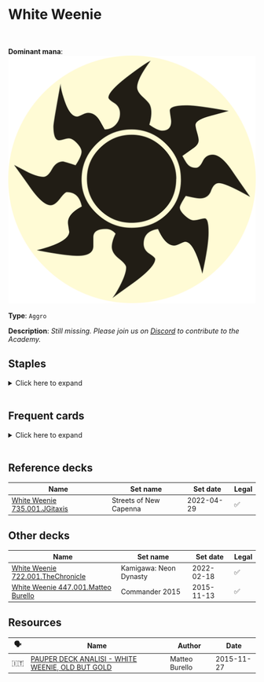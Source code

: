 <!-- This page is automatically generated by Myr: do not update it manually. -->
<!-- Changes directly applied here will be lost. -->
<!-- If you plan to update this page, please update the template at https://github.com/Pauperformance/pauperformance-bot -->
<!-- Templates can be found under pauperformance-bot/resources/templates/ -->
# White Weenie
<br/>


**Dominant mana**: <img src="../resources/images/mana/W.png" class="dominant-mana-icon"/>

**Type**: `Aggro`

**Description**: _Still missing. Please join us on [Discord](https://discord.gg/fYQbpjjkQ3) to contribute to the Academy._


## **Staples**

<details>
  <summary>Click here to expand</summary>
<a href="https://scryfall.com/card/cmd/17/journey-to-nowhere"><img src="https://cards.scryfall.io/normal/front/4/6/4686b51c-e02b-48c1-bafe-e8d08a5407b9.jpg" class="archetype-card rounded-image"/></a>
<a href="https://scryfall.com/card/mm3/11/kor-skyfisher"><img src="https://cards.scryfall.io/normal/front/d/7/d7501662-1216-4e08-bd2b-e0a459057942.jpg" class="archetype-card rounded-image"/></a>
</details><br/>



## **Frequent cards**

<details>
  <summary>Click here to expand</summary>
<a href="https://scryfall.com/card/tsr/6/aven-riftwatcher"><img src="https://cards.scryfall.io/normal/front/2/6/261691c8-371d-49b6-9c9b-50ece5984aa2.jpg" class="archetype-card rounded-image"/></a>
<a href="https://scryfall.com/card/cmm/17/battle-screech"><img src="https://cards.scryfall.io/normal/front/9/0/90301f8c-f7af-4179-8faf-9901931bba8d.jpg" class="archetype-card rounded-image"/></a>
<a href="https://scryfall.com/card/cmr/458/bonesplitter"><img src="https://cards.scryfall.io/normal/front/6/9/690972a8-72df-4050-a353-16e45589167c.jpg" class="archetype-card rounded-image"/></a>
<a href="https://scryfall.com/card/akh/7/cartouche-of-solidarity"><img src="https://cards.scryfall.io/normal/front/9/0/90eaf94e-85a7-4958-aa58-8e2fe44db58d.jpg" class="archetype-card rounded-image"/></a>
<a href="https://scryfall.com/card/mid/10/cathar-commando"><img src="https://cards.scryfall.io/normal/front/9/8/98cbc1c2-b76e-4da3-aa43-00e10b2ce532.jpg" class="archetype-card rounded-image"/></a>
<a href="https://scryfall.com/card/thb/10/daybreak-chimera"><img src="https://cards.scryfall.io/normal/front/f/9/f9c1de31-73d4-4c32-9f99-e15df48638e9.jpg" class="archetype-card rounded-image"/></a>
<a href="https://scryfall.com/card/clu/59/doomed-traveler"><img src="https://cards.scryfall.io/normal/front/8/a/8a03d414-bff9-4aba-8b0a-0ed57982251e.jpg" class="archetype-card rounded-image"/></a>
<a href="https://scryfall.com/card/dis/10/guardian-of-the-guildpact"><img src="https://cards.scryfall.io/normal/front/c/8/c8dd004b-01e4-4fe1-a164-9f2ea8d7d88e.jpg" class="archetype-card rounded-image"/></a>
<a href="https://scryfall.com/card/m12/22/guardians-pledge"><img src="https://cards.scryfall.io/normal/front/e/7/e7e6105c-8633-46f7-a7ca-2a5c36c6d548.jpg" class="archetype-card rounded-image"/></a>
<a href="https://scryfall.com/card/dmr/9/icatian-javelineers"><img src="https://cards.scryfall.io/normal/front/9/c/9ccce13a-77e6-4c74-9acc-d5e7c271872a.jpg" class="archetype-card rounded-image"/></a>
<a href="https://scryfall.com/card/snc/18/inspiring-overseer"><img src="https://c1.scryfall.com/file/scryfall-cards/normal/front/3/5/35d9da1d-8678-4252-b0f8-9960795642f0.jpg" class="archetype-card rounded-image"/></a>
<a href="https://scryfall.com/card/2x2/15/last-breath"><img src="https://cards.scryfall.io/normal/front/1/2/12cca37a-7efd-4b01-bf96-15d0a032524d.jpg" class="archetype-card rounded-image"/></a>
<a href="https://scryfall.com/card/ddg/7/leonin-skyhunter"><img src="https://cards.scryfall.io/normal/front/1/5/15d6476c-1944-48e8-9af6-6db78edd58e5.jpg" class="archetype-card rounded-image"/></a>
<a href="https://scryfall.com/card/dka/13/loyal-cathar-unhallowed-cathar"><img src="https://cards.scryfall.io/normal/front/c/b/cb09041b-4d09-4cae-9e85-b859edae885b.jpg" class="archetype-card rounded-image"/></a>
<a href="https://scryfall.com/card/mid/27/lunarch-veteran-luminous-phantom"><img src="https://c1.scryfall.com/file/scryfall-cards/normal/front/d/2/d2704743-2e23-40b9-a367-c73d2db45afc.jpg" class="archetype-card rounded-image"/></a>
<a href="https://scryfall.com/card/tsr/26/mana-tithe"><img src="https://cards.scryfall.io/normal/front/9/a/9ae707d5-d81d-4320-b947-6016dc188898.jpg" class="archetype-card rounded-image"/></a>
<a href="https://scryfall.com/card/mmq/38/ramosian-rally"><img src="https://cards.scryfall.io/normal/front/7/f/7fc0ff04-43e7-4a0d-b7e2-8bab72cc6cc0.jpg" class="archetype-card rounded-image"/></a>
<a href="https://scryfall.com/card/dst/137/razor-golem"><img src="https://cards.scryfall.io/normal/front/6/4/64a86ec3-378f-4fca-b5f7-6dc02d47f7b9.jpg" class="archetype-card rounded-image"/></a>
<a href="https://scryfall.com/card/mid/32/search-party-captain"><img src="https://cards.scryfall.io/normal/front/c/b/cb9006c1-2e6f-4bca-a1c4-3cf2a8b6e964.jpg" class="archetype-card rounded-image"/></a>
<a href="https://scryfall.com/card/cmm/838/spirited-companion"><img src="https://cards.scryfall.io/normal/front/7/e/7e038684-c476-41db-a1b1-57c46e5b4c9a.jpg" class="archetype-card rounded-image"/></a>
<a href="https://scryfall.com/card/a25/34/squadron-hawk"><img src="https://cards.scryfall.io/normal/front/9/e/9e81806d-5d87-4032-ad94-c2cdeabecdbf.jpg" class="archetype-card rounded-image"/></a>
<a href="https://scryfall.com/card/cmm/66/thraben-inspector"><img src="https://cards.scryfall.io/normal/front/2/9/299cc386-2ed5-4504-9ba6-17a52e0c9a0c.jpg" class="archetype-card rounded-image"/></a>
<a href="https://scryfall.com/card/ddk/27/unmake"><img src="https://cards.scryfall.io/normal/front/6/d/6d0dea1b-43dc-4e76-aabd-f12e121a78af.jpg" class="archetype-card rounded-image"/></a>
<a href="https://scryfall.com/card/m13/38/war-falcon"><img src="https://cards.scryfall.io/normal/front/7/e/7e092a0d-c031-4a76-86c1-7f83878a06e8.jpg" class="archetype-card rounded-image"/></a>
</details><br/>



## **Reference decks**

| Name | Set name | Set date | Legal |
| -----| -------- | -------- | ----- |
| [White Weenie 735.001.JGitaxis](https://www.mtggoldfish.com/deck/4870933) | Streets of New Capenna | 2022-04-29 | ✅ |




## **Other decks**

| Name | Set name | Set date | Legal |
| -----| -------- | -------- | ----- |
| [White Weenie 722.001.TheChronicle](https://www.mtggoldfish.com/deck/4667105) | Kamigawa: Neon Dynasty | 2022-02-18 | ✅ |
| [White Weenie 447.001.Matteo Burello](https://www.mtggoldfish.com/deck/4351101) | Commander 2015 | 2015-11-13 | ✅ |






## **Resources**

| 🗣️ | Name | Author | Date |
| -- | ---- | ------ | ---- |
| 🇮🇹 | <a target="_blank" href="http://www.metagame.it/articoli-pauper/2543-pauper-deck-analisi-white-weenie.html">PAUPER DECK ANALISI - WHITE WEENIE, OLD BUT GOLD</a> | Matteo Burello | 2015-11-27   |

